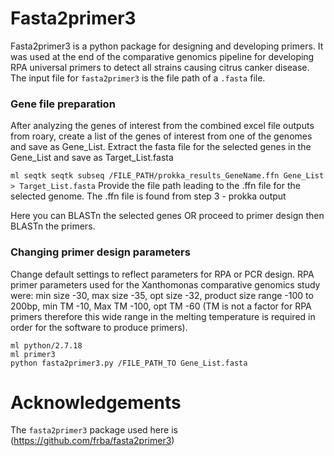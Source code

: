 # Fasta2primer3
Fasta2primer3 is a python package for designing and developing primers. It was used at the end of the comparative genomics pipeline for developing RPA universal primers to detect all strains causing citrus canker disease. The input file for `fasta2primer3` is the file path of a `.fasta` file.

### Gene file preparation
After analyzing the genes of interest from the combined excel file outputs from roary, create a list of the genes of interest from one of the genomes and save as Gene_List.
Extract the fasta file for the selected genes in the Gene_List and save as Target_List.fasta

``
ml seqtk
seqtk subseq /FILE_PATH/prokka_results_GeneName.ffn Gene_List > Target_List.fasta
``
Provide the file path leading to the .ffn file for the selected genome. The .ffn file is found from step 3 - prokka output

Here you can BLASTn the selected genes OR proceed to primer design then BLASTn the primers.

### Changing primer design parameters
Change default settings to reflect parameters for RPA or PCR design. RPA primer parameters used for the Xanthomonas comparative genomics study were: min size -30, max size -35, opt size -32, product size range -100 to 200bp, min TM -10, Max TM -100, opt TM -60 (TM is not a factor for RPA primers therefore this wide range in the melting temperature is required in order for the software to produce primers). 
```
ml python/2.7.18
ml primer3
python fasta2primer3.py /FILE_PATH_TO Gene_List.fasta
```

# Acknowledgements
The `fasta2primer3` package used here is (https://github.com/frba/fasta2primer3)
